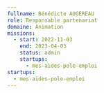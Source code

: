```yaml
---
fullname: Bénédicte AUGEREAU
role: Responsable partenariat
domaine: Animation
missions:
  - start: 2022-11-03
    end: 2023-04-03
    status: admin
    startups:
      - mes-aides-pole-emploi
startups:
  - mes-aides-pole-emploi
---
```

